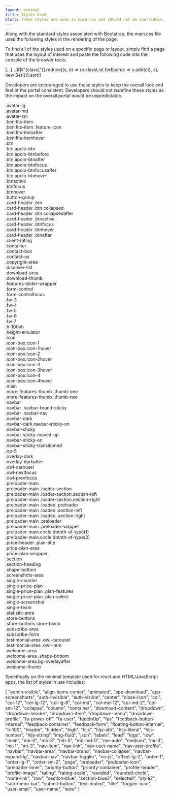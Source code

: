 ```yaml
---
layout: minimal
title: Styles Used
blurb: These styles are uses in main.css and should not be overridden.
---
```



Along with the standard styles associated with Bootstrap, the main.css file uses the following styles in the rendering of the page.

To find all of the styles used on a specific page or layout, simply find a page that uses the layout of interest and paste the following code into the console of the broswer tools:

[...[...$$("[class]")].reduce((s, e) =>
  (e.classList.forEach(c => s.add(c)), s), new Set())].sort()


Developers are encouraged to use these styles to keep the overall look and feel of the portal consistent. Developers should not redefine these styles as the impact on the overall portal would be unpredictable.



.avatar-lg  
.avatar-md  
.avatar-sm  
.benifits-item  
.benifits-item .feature-icon  
.benifits-itemafter  
.benifits-itemhover  
.btn  
.btn.apolo-btn  
.btn.apolo-btnbefore  
.btn.apolo-btnafter  
.btn.apolo-btnfocus  
.btn.apolo-btnfocusafter  
.btn.apolo-btnhover  
.btnactive  
.btnfocus  
.btnhover  
.button-group  
.card-header .btn  
.card-header .btn.collapsed  
.card-header .btn.collapsedafter  
.card-header .btnactive  
.card-header .btnfocus  
.card-header .btnhover  
.card-header .btnafter  
.client-rating  
.container  
.contact-box  
.contact-us  
.copyright-area  
.discover-list  
.download-area  
.download-thumb  
.features-slider-wrapper  
.form-control  
.form-controlfocus  
.fw-3  
.fw-4  
.fw-5  
.fw-6  
.fw-7  
.h-100vh  
.height-emulator  
.icon  
.icon-box.icon-1  
.icon-box.icon-1hover  
.icon-box.icon-2  
.icon-box.icon-2hover  
.icon-box.icon-3  
.icon-box.icon-3hover  
.icon-box.icon-4  
.icon-box.icon-4hover  
.main  
.more-features-thumb .thumb-one  
.more-features-thumb .thumb-two  
.navbar  
.navbar .navbar-brand-sticky  
.navbar .navbar-nav  
.navbar-dark  
.navbar-dark.navbar-sticky-on  
.navbar-sticky  
.navbar-sticky-moved-up  
.navbar-sticky-on  
.navbar-sticky-transitioned  
.op-5  
.overlay-dark  
.overlay-darkafter  
.owl-carousel  
.owl-nextfocus  
.owl-prevfocus  
.preloader-main  
.preloader-main .loader-section  
.preloader-main .loader-section.section-left  
.preloader-main .loader-section.section-right  
.preloader-main .loaded .preloader  
.preloader-main .loaded .section-left  
.preloader-main .loaded .section-right  
.preloader-main .preloader  
.preloader-main .preloader-wapper  
.preloader-main.circle.dotnth-of-type(1)  
.preloader-main.circle.dotnth-of-type(2)  
.price-header .plan-title  
.price-plan-area  
.price-plan-wrapper  
.section  
.section-heading  
.shape-bottom  
.screenshots-area  
.single-counter  
.single-price-plan  
.single-price-plan .plan-features  
.single-price-plan .plan-select  
.single-screenshot  
.single-team  
.statistic-area  
.store-buttons  
.store-buttons.store-black  
.subscribe-area  
.subscribe-form  
.testimonial-area .owl-carousel  
.testimonial-area .owl-item  
.welcome-area  
.welcome-area .shape-bottom  
.welcome-area.bg-overlayafter  
.welcome-thumb  

Specifically on the minimal template used for react and HTML/JavaScript apps, the list of styles in use includes:

[
    "admin-visible",
    "align-items-center",
    "animated",
    "app-download",
    "app-screenshorts",
    "auth-invisible",
    "auth-visible",
    "center",
    "close-icon",
    "col",
    "col-12",
    "col-lg-12",
    "col-lg-8",
    "col-md",
    "col-md-12",
    "col-md-2",
    "col-sm-12",
    "collapse",
    "column",
    "container",
    "download-content",
    "dropdown",
    "dropdown-header",
    "dropdown-item",
    "dropdown-menu",
    "dropdown-profile",
    "fa-power-off",
    "fa-user",
    "fadeInUp",
    "fas",
    "feedback-button-internal",
    "feedback-container",
    "feedback-form",
    "floating-button-internal",
    "h-100",
    "header",
    "hidden",
    "high",
    "hljs",
    "hljs-attr",
    "hljs-literal",
    "hljs-number",
    "hljs-string",
    "img-fluid",
    "json",
    "labels",
    "lead",
    "logo",
    "low",
    "main",
    "mb-0",
    "mb-3",
    "mb-5",
    "mb-md-0",
    "me-auto",
    "medium",
    "mr-3",
    "mt-1",
    "mt-3",
    "nav-item",
    "nav-link",
    "nav-user-name",
    "nav-user-profile",
    "navbar",
    "navbar-area",
    "navbar-brand",
    "navbar-collapse",
    "navbar-expand-lg",
    "navbar-nav",
    "navbar-toggler",
    "no-js",
    "offset-lg-2",
    "order-1",
    "order-lg-1",
    "order-sm-2",
    "page",
    "preloader",
    "preloader-icon",
    "preloader-inner",
    "priority-button",
    "priority-container",
    "profile-header",
    "profile-image",
    "rating",
    "rating-scale",
    "rounded",
    "rounded-circle",
    "route-link",
    "row",
    "section-blue",
    "section-blue3",
    "selected",
    "style2",
    "sub-menu-bar",
    "submit-button",
    "text-muted",
    "title",
    "toggler-icon",
    "user-email",
    "user-name",
    "wow"
]



